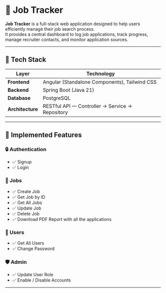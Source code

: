 # 💼 Job Tracker

**Job Tracker** is a full-stack web application designed to help users efficiently manage their job search process.  
It provides a central dashboard to log job applications, track progress, manage recruiter contacts, and monitor application sources.

---

## 🧩 Tech Stack

| Layer | Technology |
|-------|-------------|
| **Frontend** | Angular (Standalone Components), Tailwind CSS |
| **Backend** | Spring Boot (Java 21) |
| **Database** | PostgreSQL |
| **Architecture** | RESTful API — Controller → Service → Repository |

---

## 🚀 Implemented Features

### 🔒 Authentication
- ✅ Signup
- ✅ Login

### 💼 Jobs
- ✅ Create Job
- ✅ Get Job by ID
- ✅ Get All Jobs
- ✅ Update Job
- ✅ Delete Job
- ✅ Download PDF Report with all the applications

### 👤 Users
- ✅ Get All Users
- ✅ Change Password

### 🛡️ Admin
- ✅ Update User Role
- ✅ Enable / Disable Accounts

---
